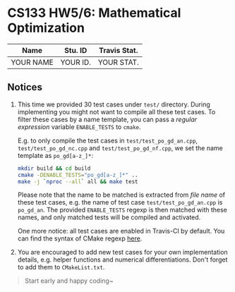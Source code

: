 # CS133 HW5/6: Mathematical Optimization

Name | Stu. ID | Travis Stat.
-----|---------|-------------
YOUR NAME | YOUR ID. | YOUR STAT.

## Notices

1. This time we provided 30 test cases under `test/` directory. During implementing
   you might not want to compile all these test cases. To filter these cases by
   a name template, you can pass a *regular expression* variable `ENABLE_TESTS` to `cmake`.
   
   E.g. to only compile the test cases in `test/test_po_gd_an.cpp`,
   `test/test_po_gd_nc.cpp` and `test/test_po_gd_nf.cpp`, we set the name template
   as `po_gd[a-z_]*`:
   ```bash
   mkdir build && cd build
   cmake -DENABLE_TESTS="po_gd[a-z_]*" ..
   make -j `nproc --all` all && make test
   ```
   
   Please note that the name to be matched is extracted from *file name* of these test cases,
   e.g. the name of test case `test/test_po_gd_an.cpp` is `po_gd_an`. The provided
   `ENABLE_TESTS` regexp is then matched with these names, and only matched tests
   will be compiled and activated.
   
   One more notice: all test cases are enabled in Travis-CI by default. You can
   find the syntax of CMake regexp [here](https://cmake.org/cmake/help/latest/command/string.html#regex-specification).
2. You are encouraged to add new test cases for your own implementation details,
   e.g. helper functions and numerical differentiations. Don't forget to add them
   to `CMakeList.txt`.

> Start early and happy coding~
